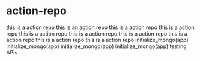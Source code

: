 # action-repo
this is a action repo
this is an action repo
this is a action repo
this is a action repo
this is a action repo
this is a action repo
this is a action repo
this is a action repo
this is a action repo
this is a action repo
initialize_mongo(app)
initialize_mongo(app)
initialize_mongo(app)
initialize_mongo(app)
testing APIs
